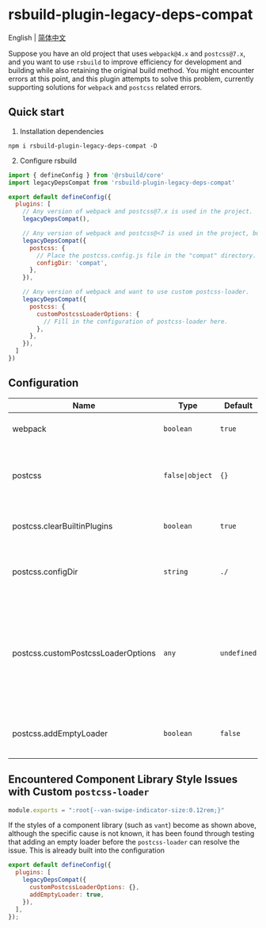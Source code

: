 # rsbuild-plugin-legacy-deps-compat

English | [简体中文](./README.zh_CN.md)

Suppose you have an old project that uses `webpack@4.x` and `postcss@7.x`, and you want to use `rsbuild` to improve efficiency for development and building while also retaining the original build method. You might encounter errors at this point, and this plugin attempts to solve this problem, currently supporting solutions for `webpack` and `postcss` related errors.

## Quick start
1. Installation dependencies
```
npm i rsbuild-plugin-legacy-deps-compat -D
```
2. Configure rsbuild
```js
import { defineConfig } from '@rsbuild/core'
import legacyDepsCompat from 'rsbuild-plugin-legacy-deps-compat'

export default defineConfig({
  plugins: [
    // Any version of webpack and postcss@7.x is used in the project.
    legacyDepsCompat(),

    // Any version of webpack and postcss@<7 is used in the project, but want to use postcss@8 in rsbuild.
    legacyDepsCompat({
      postcss: {
        // Place the postcss.config.js file in the "compat" directory.
        configDir: 'compat',
      },
    }),

    // Any version of webpack and want to use custom postcss-loader.
    legacyDepsCompat({
      postcss: {
        customPostcssLoaderOptions: {
          // Fill in the configuration of postcss-loader here.
        },
      },
    }),
  ]
})
```

## Configuration

| Name                              | Type            | Default    | Description                                                    |
| --------------------------------- | --------------- | ---------- | -------------------------------------------------------------- |
| webpack                           | `boolean`       | `true`     | Whether to set an alias for `webpack`                          |
| postcss                           | `false\|object` | `{}`       | `postcss` related configuration, set to `false` for no changes |
| postcss.clearBuiltinPlugins       | `boolean`       | `true`     | Whether to clear built-in `postcss` plugins                    |
| postcss.configDir                 | `string`        | `./`       | The directory where the `postcss` configuration file is located|
| postcss.customPostcssLoaderOptions| `any`           | `undefined`| `postcss-loader` options, setting this will use a custom `postcss-loader`. Make sure you have installed `postcss-loader`|
| postcss.addEmptyLoader            | `boolean`       | `false`    | Whether to add an `empty-loader` before `postcss-loader`|

## Encountered Component Library Style Issues with Custom `postcss-loader`
```js
module.exports = ":root{--van-swipe-indicator-size:0.12rem;}"
```
If the styles of a component library (such as `vant`) become as shown above, although the specific cause is not known, it has been found through testing that adding an empty loader before the `postcss-loader` can resolve the issue. This is already built into the configuration
```js
export default defineConfig({
  plugins: [
    legacyDepsCompat({
      customPostcssLoaderOptions: {},
      addEmptyLoader: true,
    }),
  ],
});
```
